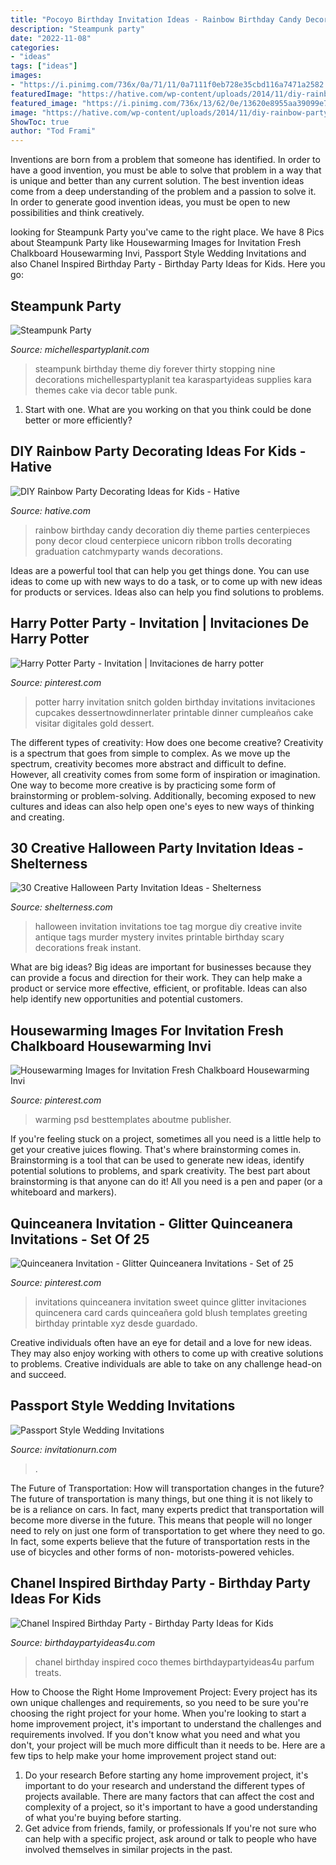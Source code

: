 ```yaml
---
title: "Pocoyo Birthday Invitation Ideas - Rainbow Birthday Candy Decoration Diy Theme Parties Centerpieces Pony Decor Cloud Centerpiece Unicorn Ribbon Trolls Decorating Graduation Catchmyparty Wands Decorations"
description: "Steampunk party"
date: "2022-11-08"
categories:
- "ideas"
tags: ["ideas"]
images:
- "https://i.pinimg.com/736x/0a/71/11/0a7111f0eb728e35cbd116a7471a2582.jpg"
featuredImage: "https://hative.com/wp-content/uploads/2014/11/diy-rainbow-party-decorating-ideas/4-candy-decoration.jpg"
featured_image: "https://i.pinimg.com/736x/13/62/0e/13620e8955aa39099e769af522c731a8.jpg"
image: "https://hative.com/wp-content/uploads/2014/11/diy-rainbow-party-decorating-ideas/4-candy-decoration.jpg"
ShowToc: true
author: "Tod Frami"
---
```



Inventions are born from a problem that someone has identified. In order to have a good invention, you must be able to solve that problem in a way that is unique and better than any current solution. The best invention ideas come from a deep understanding of the problem and a passion to solve it. In order to generate good invention ideas, you must be open to new possibilities and think creatively.

	

		
looking for Steampunk Party you've came to the right place. We have 8 Pics about Steampunk Party like Housewarming Images for Invitation Fresh Chalkboard Housewarming Invi, Passport Style Wedding Invitations and also Chanel Inspired Birthday Party - Birthday Party Ideas for Kids. Here you go:
		
    
## Steampunk Party

<img loading=lazy src="https://i2.wp.com/michellespartyplanit.com/wp-content/uploads/2014/09/IMG_2225mls.jpg?resize=581%2C900" onerror="this.onerror=null;this.src='https://tse4.mm.bing.net/th?id=OIP.8OQdLfhqN091jAY4BoOYOQHaLe&amp;pid=15.1';" alt="Steampunk Party">

_Source: michellespartyplanit.com_

>steampunk birthday theme diy forever thirty stopping nine decorations michellespartyplanit tea karaspartyideas supplies kara themes cake via decor table punk. 

	

1. Start with one. What are you working on that you think could be done better or more efficiently?

    
## DIY Rainbow Party Decorating Ideas For Kids - Hative

<img loading=lazy src="https://hative.com/wp-content/uploads/2014/11/diy-rainbow-party-decorating-ideas/4-candy-decoration.jpg" onerror="this.onerror=null;this.src='https://tse2.mm.bing.net/th?id=OIP.GfTxgQhCKywEmuWykiSTCAHaLG&amp;pid=15.1';" alt="DIY Rainbow Party Decorating Ideas for Kids - Hative">

_Source: hative.com_

>rainbow birthday candy decoration diy theme parties centerpieces pony decor cloud centerpiece unicorn ribbon trolls decorating graduation catchmyparty wands decorations. 

	

Ideas are a powerful tool that can help you get things done. You can use ideas to come up with new ways to do a task, or to come up with new ideas for products or services. Ideas also can help you find solutions to problems.

    
## Harry Potter Party - Invitation | Invitaciones De Harry Potter

<img loading=lazy src="https://i.pinimg.com/736x/0a/71/11/0a7111f0eb728e35cbd116a7471a2582.jpg" onerror="this.onerror=null;this.src='https://tse4.mm.bing.net/th?id=OIP.qOe-gIzGK1P44qy7HDxsagHaKX&amp;pid=15.1';" alt="Harry Potter Party - Invitation | Invitaciones de harry potter">

_Source: pinterest.com_

>potter harry invitation snitch golden birthday invitations invitaciones cupcakes dessertnowdinnerlater printable dinner cumpleaños cake visitar digitales gold dessert. 

	

The different types of creativity: How does one become creative?
Creativity is a spectrum that goes from simple to complex. As we move up the spectrum, creativity becomes more abstract and difficult to define. However, all creativity comes from some form of inspiration or imagination. One way to become more creative is by practicing some form of brainstorming or problem-solving. Additionally, becoming exposed to new cultures and ideas can also help open one's eyes to new ways of thinking and creating.

    
## 30 Creative Halloween Party Invitation Ideas - Shelterness

<img loading=lazy src="http://i.shelterness.com/halloween-party-invitation-ideas-8-500x374.jpg" onerror="this.onerror=null;this.src='https://tse2.mm.bing.net/th?id=OIP.VEWueH5uItqjBSaYhkB9YwHaFi&amp;pid=15.1';" alt="30 Creative Halloween Party Invitation Ideas - Shelterness">

_Source: shelterness.com_

>halloween invitation invitations toe tag morgue diy creative invite antique tags murder mystery invites printable birthday scary decorations freak instant. 

	

What are big ideas?
Big ideas are important for businesses because they can provide a focus and direction for their work. They can help make a product or service more effective, efficient, or profitable. Ideas can also help identify new opportunities and potential customers.

    
## Housewarming Images For Invitation Fresh Chalkboard Housewarming Invi

<img loading=lazy src="https://i.pinimg.com/736x/13/62/0e/13620e8955aa39099e769af522c731a8.jpg" onerror="this.onerror=null;this.src='https://tse2.mm.bing.net/th?id=OIP.f7du0OKh7mjYSOm--pMkyQHaKO&amp;pid=15.1';" alt="Housewarming Images for Invitation Fresh Chalkboard Housewarming Invi">

_Source: pinterest.com_

>warming psd besttemplates aboutme publisher. 

	

If you're feeling stuck on a project, sometimes all you need is a little help to get your creative juices flowing. That's where brainstorming comes in. Brainstorming is a tool that can be used to generate new ideas, identify potential solutions to problems, and spark creativity. The best part about brainstorming is that anyone can do it! All you need is a pen and paper (or a whiteboard and markers).

    
## Quinceanera Invitation - Glitter Quinceanera Invitations - Set Of 25

<img loading=lazy src="https://i.pinimg.com/736x/9f/a2/c2/9fa2c2cd9c3f3e05eab9907e126f79c8.jpg" onerror="this.onerror=null;this.src='https://tse4.mm.bing.net/th?id=OIP.z4VcqlqCx8WY69GXrsWOXAHaJ4&amp;pid=15.1';" alt="Quinceanera Invitation - Glitter Quinceanera Invitations - Set of 25">

_Source: pinterest.com_

>invitations quinceanera invitation sweet quince glitter invitaciones quincenera card cards quinceañera gold blush templates greeting birthday printable xyz desde guardado. 

	

Creative individuals often have an eye for detail and a love for new ideas. They may also enjoy working with others to come up with creative solutions to problems. Creative individuals are able to take on any challenge head-on and succeed.

    
## Passport Style Wedding Invitations

<img loading=lazy src="https://www.invitationurn.com/wp-content/uploads/2016/07/passport_style_wedding_invitations_template.jpg" onerror="this.onerror=null;this.src='https://tse3.mm.bing.net/th?id=OIP.WumDTne07feAMKcdAcVFGgHaHf&amp;pid=15.1';" alt="Passport Style Wedding Invitations">

_Source: invitationurn.com_

>. 

	

The Future of Transportation: How will transportation changes in the future?
The future of transportation is many things, but one thing it is not likely to be is a reliance on cars. In fact, many experts predict that transportation will become more diverse in the future. This means that people will no longer need to rely on just one form of transportation to get where they need to go. In fact, some experts believe that the future of transportation rests in the use of bicycles and other forms of non- motorists-powered vehicles.

    
## Chanel Inspired Birthday Party - Birthday Party Ideas For Kids

<img loading=lazy src="https://www.birthdaypartyideas4u.com/wp-content/uploads/2015/12/COCO-Chanel-inspired-birthday-party-parfum-treats-550x733.jpg" onerror="this.onerror=null;this.src='https://tse3.mm.bing.net/th?id=OIP.CMYJuYMg_mH1TScYt118MwHaJ3&amp;pid=15.1';" alt="Chanel Inspired Birthday Party - Birthday Party Ideas for Kids">

_Source: birthdaypartyideas4u.com_

>chanel birthday inspired coco themes birthdaypartyideas4u parfum treats. 

	

How to Choose the Right Home Improvement Project: Every project has its own unique challenges and requirements, so you need to be sure you're choosing the right project for your home.
When you're looking to start a home improvement project, it's important to understand the challenges and requirements involved. If you don't know what you need and what you don't, your project will be much more difficult than it needs to be. Here are a few tips to help make your home improvement project stand out:
1. Do your research
Before starting any home improvement project, it's important to do your research and understand the different types of projects available. There are many factors that can affect the cost and complexity of a project, so it's important to have a good understanding of what you're buying before starting.
2. Get advice from friends, family, or professionals
If you're not sure who can help with a specific project, ask around or talk to people who have involved themselves in similar projects in the past.


